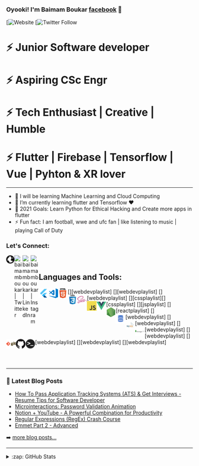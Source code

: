 ### Oyooki! I'm Baimam Boukar [facebook][twitter] 👋

[![Website](https://google.dev/u/112078149833410470102)
[![Twitter Follow](https://twitter.com/baimamjj)

# ⚡ Junior Software developer

# ⚡ Aspiring CSc Engr

# ⚡ Tech Enthusiast | Creative | Humble

# ⚡ Flutter | Firebase | Tensorflow | Vue | Pyhton & XR lover

---

- 🔭 I will be learning Machine Learning and Cloud Computing
- 🌱 I’m currently learning flutter and Tensorflow ♥
- 🥅 2021 Goals: Learn Python for Ethical Hacking and Create more apps in flutter
- ⚡ Fun fact: I am football, wwe and ufc fan | like listening to music | playing Call of Duty

### Let's Connect:

[<img align="left" alt="baimamboukar.com" width="22px" src="https://raw.githubusercontent.com/iconic/open-iconic/master/svg/globe.svg" />][website]
[<img align="left" alt="baimamboukar | Twitter" width="22px" src="https://cdn.jsdelivr.net/npm/simple-icons@v3/icons/twitter.svg" />][twitter]
[<img align="left" alt="baimamboukar | LinkedIn" width="22px" src="https://cdn.jsdelivr.net/npm/simple-icons@v3/icons/linkedin.svg" />][linkedin]
[<img align="left" alt="baimamboukar | Instagram" width="22px" src="https://cdn.jsdelivr.net/npm/simple-icons@v3/icons/facebook.svg" />][facebook]

<br />

## Languages and Tools:

[<img align="left" alt="Visual Studio Code" width="26px" src="https://raw.githubusercontent.com/github/explore/80688e429a7d4ef2fca1e82350fe8e3517d3494d/topics/flutter/flutter.png" />][webdevplaylist]
[<img align="left" alt="Visual Studio Code" width="26px" src="https://raw.githubusercontent.com/github/explore/80688e429a7d4ef2fca1e82350fe8e3517d3494d/topics/visual-studio-code/visual-studio-code.png" />][webdevplaylist]
[<img align="left" alt="HTML5" width="26px" src="https://raw.githubusercontent.com/github/explore/80688e429a7d4ef2fca1e82350fe8e3517d3494d/topics/html/html.png" />][webdevplaylist]
[<img align="left" alt="CSS3" width="26px" src="https://raw.githubusercontent.com/github/explore/80688e429a7d4ef2fca1e82350fe8e3517d3494d/topics/css/css.png" />][cssplaylist][<img align="left" alt="Sass" width="26px" src="https://raw.githubusercontent.com/github/explore/80688e429a7d4ef2fca1e82350fe8e3517d3494d/topics/sass/sass.png" />][cssplaylist]
[<img align="left" alt="JavaScript" width="26px" src="https://raw.githubusercontent.com/github/explore/80688e429a7d4ef2fca1e82350fe8e3517d3494d/topics/javascript/javascript.png" />][jsplaylist]
[<img align="left" alt="Vue" width="26px" src="https://raw.githubusercontent.com/github/explore/80688e429a7d4ef2fca1e82350fe8e3517d3494d/topics/vue/vue.png" />][reactplaylist]
[<img align="left" alt="Node.js" width="26px" src="https://raw.githubusercontent.com/github/explore/80688e429a7d4ef2fca1e82350fe8e3517d3494d/topics/nodejs/nodejs.png" />][webdevplaylist]
[<img align="left" alt="SQL" width="26px" src="https://raw.githubusercontent.com/github/explore/80688e429a7d4ef2fca1e82350fe8e3517d3494d/topics/sql/sql.png" />][webdevplaylist]
[<img align="left" alt="MySQL" width="26px" src="https://raw.githubusercontent.com/github/explore/80688e429a7d4ef2fca1e82350fe8e3517d3494d/topics/mysql/mysql.png" />][webdevplaylist]
[<img align="left" alt="MongoDB" width="26px" src="https://raw.githubusercontent.com/github/explore/80688e429a7d4ef2fca1e82350fe8e3517d3494d/topics/mongodb/mongodb.png" />][webdevplaylist]
[<img align="left" alt="Git" width="26px" src="https://raw.githubusercontent.com/github/explore/80688e429a7d4ef2fca1e82350fe8e3517d3494d/topics/git/git.png" />][webdevplaylist]
[<img align="left" alt="GitHub" width="26px" src="https://raw.githubusercontent.com/github/explore/78df643247d429f6cc873026c0622819ad797942/topics/github/github.png" />][webdevplaylist]
[<img align="left" alt="Terminal" width="26px" src="https://raw.githubusercontent.com/github/explore/80688e429a7d4ef2fca1e82350fe8e3517d3494d/topics/terminal/terminal.png" />][webdevplaylist]

<br />
<br />

---

### 📕 Latest Blog Posts

<!-- BLOG-POST-LIST:START -->

- [How To Pass Application Tracking Systems (ATS) & Get Interviews - Resume Tips for Software Developer](https://dev.to/baimamboukar/how-to-pass-application-tracking-systems-ats-get-interviews-resume-tips-for-software-developer-4bmo)
- [Microinteractions: Password Validation Animation](https://dev.to/baimamboukar/microinteractions-password-validation-animation-5629)
- [Notion + YouTube - A Powerful Combination for Productivity](https://dev.to/baimamboukar/notion-youtube-a-powerful-combination-for-productivity-1def)
- [Regular Expressions (RegEx) Crash Course](https://dev.to/baimamboukar/regular-expressions-regex-crash-course-248n)
- [Emmet Part 2 - Advanced](https://dev.to/baimamboukar/emmet-part-2-advanced-4c65)
<!-- BLOG-POST-LIST:END -->

➡️ [more blog posts...](https://medium.com/baimamboukar)

---

<details>
  <summary>:zap: GitHub Stats</summary>

  <img align="left" alt="baimamboukar's GitHub Stats" src="https://github-readme-stats.baimamboukar.vercel.app/api?username=baimamboukar&show_icons=true&hide_border=true" />

</details>

[website]: https://google.dev/u/112078149833410470102
[twitter]: https://twitter.com/baimamjj
[linkedin]: https://www.linkedin.com/in/baimam-boukar-jean-jacques-693b251a0/
[facebook]: https://www.facebook.com/profile.php?id=100012660673544
